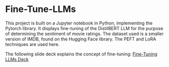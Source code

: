# Fine-Tune-LLMs
This project is built on a Jupyter notebook in Python, implementing the Pytorch library.
It displays fine-tuning of the DistilBERT LLM for the purpose of determining the sentiment of movie ratings.
The dataset used is a smaller version of IMDB, found on the Hugging Face library.
The PEFT and LoRA techniques are used here.

The following slide deck explains the concept of fine-tuning: 
[Fine-Tuning LLMs Deck](Fine-Tuning_LLMs.pdf)


